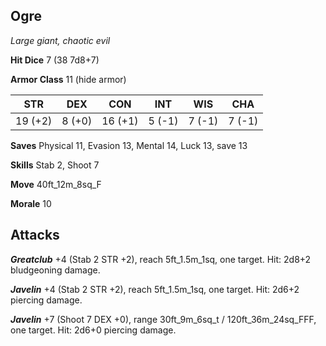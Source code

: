 ## Ogre

*Large giant, chaotic evil*

**Hit Dice** 7 (38 7d8+7)

**Armor Class** 11 (hide armor)

| STR     | DEX     | CON     | INT     | WIS     | CHA     |
|---------|---------|---------|---------|---------|---------|
| 19 (+2) |  8 (+0) | 16 (+1) |  5 (-1) |  7 (-1) |  7 (-1) |

**Saves** Physical 11, Evasion 13, Mental 14, Luck 13, save 13

**Skills** Stab 2, Shoot 7

**Move** 40ft\_12m\_8sq\_F

**Morale** 10

## Attacks

***Greatclub*** +4 (Stab 2 STR +2), reach 5ft\_1.5m\_1sq, one target. Hit: 2d8+2 bludgeoning damage.

***Javelin*** +4 (Stab 2 STR +2), reach 5ft\_1.5m\_1sq, one target. Hit: 2d6+2 piercing damage.

***Javelin*** +7 (Shoot 7 DEX +0), range 30ft\_9m\_6sq\_t / 120ft\_36m\_24sq\_FFF, one target. Hit: 2d6+0 piercing damage.

